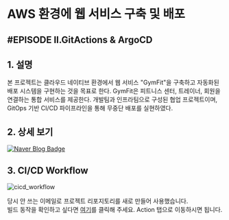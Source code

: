 # AWS 환경에 웹 서비스 구축 및 배포

## \#EPISODE II.GitActions & ArgoCD

## 1. 설명
본 프로젝트는 클라우드 네이티브 환경에서 웹 서비스 "GymFit"을 구축하고 자동화된 배포 시스템을 구현하는 것을 목표로 한다. GymFit은 피트니스 센터, 트레이너, 회원을 연결하는 통합 서비스를 제공한다. 개발팀과 인프라팀으로 구성된 협업 프로젝트이며, GitOps 기반 CI/CD 파이프라인을 통해 무중단 배포를 실현하였다.

## 2. 상세 보기
[![Naver Blog Badge](https://img.shields.io/badge/Naver%20Blog-03C75A?style=flat&logo=Naver&logoColor=white)](https://blog.naver.com/genie290/223451486457)

## 3. CI/CD Workflow
![cicd_workflow](https://github.com/user-attachments/assets/d59fe27c-5b86-46a3-8677-56686e5488cf)

당시 안 쓰는 이메일로 프로젝트 리포지토리를 새로 만들어 사용했습니다.\
빌드 동작을 확인하고 싶다면 [여기](https://github.com/GymFit-Dev/GymFit-Application)를 클릭해 주세요. Action 탭으로 이동하시면 됩니다.
